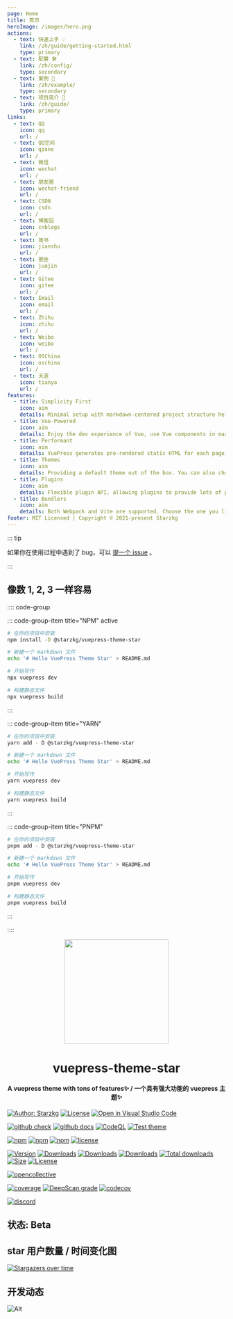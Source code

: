 ```yaml
---
page: Home
title: 首页
heroImage: /images/hero.png
actions:
  - text: 快速上手 💡
    link: /zh/guide/getting-started.html
    type: primary
  - text: 配置 🛠
    link: /zh/config/
    type: secondary
  - text: 案例 🧩
    link: /zh/example/
    type: secondary
  - text: 项目简介 🚀
    link: /zh/guide/
    type: primary
links:
  - text: QQ
    icon: qq
    url: /
  - text: QQ空间
    icon: qzone
    url: /
  - text: 微信
    icon: wechat
    url: /
  - text: 朋友圈
    icon: wechat-friend
    url: /
  - text: CSDN
    icon: csdn
    url: /
  - text: 博客园
    icon: cnblogs
    url: /
  - text: 简书
    icon: jianshu
    url: /
  - text: 掘金
    icon: juejin
    url: /
  - text: Gitee
    icon: gitee
    url: /
  - text: Email
    icon: email
    url: /
  - text: Zhihu
    icon: zhihu
    url: /
  - text: Weibo
    icon: weibo
    url: /
  - text: OSChina
    icon: oschina
    url: /
  - text: 天涯
    icon: tianya
    url: /
features:
  - title: Simplicity First
    icon: aim
    details: Minimal setup with markdown-centered project structure helps you focus on writing.
  - title: Vue-Powered
    icon: aim
    details: Enjoy the dev experience of Vue, use Vue components in markdown, and develop custom themes with Vue.
  - title: Performant
    icon: aim
    details: VuePress generates pre-rendered static HTML for each page, and runs as an SPA once a page is loaded.
  - title: Themes
    icon: aim
    details: Providing a default theme out of the box. You can also choose a community theme or create your own one.
  - title: Plugins
    icon: aim
    details: Flexible plugin API, allowing plugins to provide lots of plug-and-play features for your site.
  - title: Bundlers
    icon: aim
    details: Both Webpack and Vite are supported. Choose the one you like!
footer: MIT Licensed | Copyright © 2021-present Starzkg
---
```


::: tip

如果你在使用过程中遇到了 bug，可以 [提一个 issue](https://github.com/vuepress-star/vuepress-theme-star/issues) 。

:::

## 像数 1, 2, 3 一样容易

:::: code-group

::: code-group-item title="NPM" active

```bash
# 在你的项目中安装
npm install -D @starzkg/vuepress-theme-star

# 新建一个 markdown 文件
echo '# Hello VuePress Theme Star' > README.md

# 开始写作
npx vuepress dev

# 构建静态文件
npx vuepress build
```

:::

::: code-group-item title="YARN"

```bash
# 在你的项目中安装
yarn add - D @starzkg/vuepress-theme-star

# 新建一个 markdown 文件
echo '# Hello VuePress Theme Star' > README.md

# 开始写作
yarn vuepress dev

# 构建静态文件
yarn vuepress build
```

:::

::: code-group-item title="PNPM"

```bash
# 在你的项目中安装
pnpm add - D @starzkg/vuepress-theme-star

# 新建一个 markdown 文件
echo '# Hello VuePress Theme Star' > README.md

# 开始写作
pnpm vuepress dev

# 构建静态文件
pnpm vuepress build
```

:::

:::: 

<!-- markdownlint-disable -->
<p align="center">
  <img width="240" src="https://vuepress-star.shentuzhigang.cn/images/hero.png" style="text-align: center;"/>
</p>
<h1 align="center">vuepress-theme-star</h1>
<h4 align="center">A vuepress theme with tons of features✨ / 一个具有强大功能的 vuepress 主题✨</h4>

[![Author: Starzkg](https://img.shields.io/badge/Author-Starzkg-blue.svg?style=for-the-badge)](https://shentuzhigang.cn)
[![License](https://img.shields.io/npm/l/@starzkg/vuepress-theme-star.svg?style=for-the-badge)](https://github.com/vuepress-star/vuepress-theme-star/blob/main/LICENSE)
[![Open in Visual Studio Code](https://img.shields.io/badge/-open%20in%20vscode-blue?style=for-the-badge&logo=visualstudiocode)](https://open.vscode.dev/vuepress-star/vuepress-theme-star)

<!-- markdownlint-restore -->

[![github check](https://github.com/vuepress-star/vuepress-theme-star/workflows/check/badge.svg)](https://github.com/vuepress-star/vuepress-theme-star/actions?query=workflow%3Acheck)
[![github docs](https://github.com/vuepress-star/vuepress-theme-star/workflows/docs/badge.svg)](https://github.com/vuepress-star/vuepress-theme-star/actions?query=workflow%3Adocs)
[![CodeQL](https://github.com/vuepress-star/vuepress-theme-star/actions/workflows/codeql-analysis.yml/badge.svg)](https://github.com/vuepress-star/vuepress-theme-star/actions?query=workflow%3Acodeql-analysis)
[![Test theme](https://github.com/vuepress-theme-star/vuepress-theme-star/actions/workflows/test.yml/badge.svg)](https://github.com/vuepress-star/vuepress-theme-star/actions?query=workflow%3Atest)

[![npm](https://badgen.net/npm/v/@starzkg/vuepress-theme-star)](https://www.npmjs.com/package/@starzkg/vuepress-theme-star)
[![npm](https://badgen.net/npm/v/@starzkg/vuepress-theme-star/beta)](https://www.npmjs.com/package/@starzkg/vuepress-theme-star)
[![npm](https://badgen.net/npm/v/@starzkg/vuepress-theme-star/next)](https://www.npmjs.com/package/@starzkg/vuepress-theme-star)
[![license](https://badgen.net/npm/license/@starzkg/vuepress-theme-star)](https://github.com/vuepress-star/vuepress-theme-star/blob/main/LICENSE)

[![Version](https://img.shields.io/npm/v/@starzkg/vuepress-theme-star.svg?style=flat-square&logo=npm)](https://www.npmjs.com/package/@starzkg/vuepress-theme-star)
[![Downloads](https://img.shields.io/npm/dw/@starzkg/vuepress-theme-star.svg?style=flat-square&logo=npm)](https://www.npmjs.com/package/@starzkg/vuepress-theme-star)
[![Downloads](https://img.shields.io/npm/dm/@starzkg/vuepress-theme-star.svg?style=flat-square&logo=npm)](https://www.npmjs.com/package/@starzkg/vuepress-theme-star)
[![Downloads](https://img.shields.io/npm/dy/@starzkg/vuepress-theme-star.svg?style=flat-square&logo=npm)](https://www.npmjs.com/package/@starzkg/vuepress-theme-star)
[![Total downloads](https://img.shields.io/npm/dt/@starzkg/vuepress-theme-star?style=flat-square&logo=npm)](https://www.npmjs.com/package/@starzkg/vuepress-theme-star)
[![Size](https://img.shields.io/bundlephobia/min/@starzkg/vuepress-theme-star?style=flat-square&logo=npm)](https://www.npmjs.com/package/@starzkg/vuepress-theme-star)
[![License](https://img.shields.io/npm/l/@starzkg/vuepress-theme-star.svg?style=flat-square&logo=npm)](https://github.com/vuepress-star/vuepress-theme-star/blob/main/LICENSE)

[![opencollective](https://opencollective.com/vuepress-theme-star/tiers/badge.svg)](https://opencollective.com/vuepress-theme-star)

[![coverage](https://coveralls.io/repos/github/vuepress-star/vuepress-theme-star/badge.svg?branch=main)](https://coveralls.io/github/vuepress-star/vuepress-theme-star?branch=main)
[![DeepScan grade](https://deepscan.io/api/teams/18998/projects/22333/branches/657689/badge/grade.svg)](https://deepscan.io/dashboard#view=project&tid=18998&pid=22333&bid=657689)
[![codecov](https://codecov.io/gh/vuepress-star/vuepress-theme-star/branch/main/graph/badge.svg?token=TNYMbGlxQ9)](https://codecov.io/gh/vuepress-star/vuepress-theme-star)

[![discord](https://badgen.net/discord/online-members/ptFjefy6H5?icon=discord&label=discord)](https://discord.gg/ptFjefy6H5)

## 状态: Beta

## star 用户数量 / 时间变化图

[![Stargazers over time](https://starchart.cc/vuepress-star/vuepress-theme-star.svg)](https://starchart.cc/vuepress-star/vuepress-theme-star)


## 开发动态
![Alt](https://repobeats.axiom.co/api/embed/2827b1222a806940ade242aea985f0008bf8a7de.svg "Repobeats analytics image")
